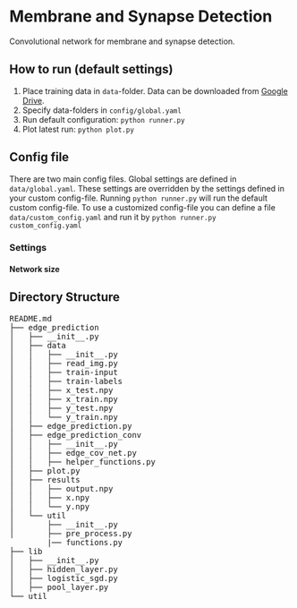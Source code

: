 # Membrane and Synapse Detection
Convolutional network for membrane and synapse detection.

## How to run (default settings)
1. Place training data in `data`-folder. Data can be downloaded from [Google Drive](https://drive.google.com/drive/u/1/folders/0B016PpcCQHuVfmdYSEdxSGVHdDNuenJyQjdZdkRkUXVOamFzSEpua0hfSzNQX0xSLXpaMFU?ltmpl=drive).
2. Specify data-folders in `config/global.yaml`
3. Run default configuration: `python runner.py`
4. Plot latest run: `python plot.py`

## Config file
There are two main config files. Global settings are defined in `data/global.yaml`. These settings are overridden by the settings defined in your custom config-file. Running `python runner.py` will run the default custom config-file. To use a customized config-file you can define a file `data/custom_config.yaml` and run it by `python runner.py custom_config.yaml`

### Settings

#### Network size

## Directory Structure
<pre>
README.md
├── edge_prediction
│   ├── __init__.py
│   ├── data
│   │   ├── __init__.py
│   │   ├── read_img.py
│   │   ├── train-input
│   │   ├── train-labels
│   │   ├── x_test.npy
│   │   ├── x_train.npy
│   │   ├── y_test.npy
│   │   └── y_train.npy
│   ├── edge_prediction.py
│   ├── edge_prediction_conv
│   │   ├── __init__.py
│   │   ├── edge_cov_net.py
│   │   ├── helper_functions.py
│   ├── plot.py
│   ├── results
│   │   ├── output.npy
│   │   ├── x.npy
│   │   └── y.npy
│   └── util
│       ├── __init__.py
│       ├── pre_process.py
        |── functions.py
├── lib
│   ├── __init__.py
│   ├── hidden_layer.py
│   ├── logistic_sgd.py
│   ├── pool_layer.py
└── util
</pre>

